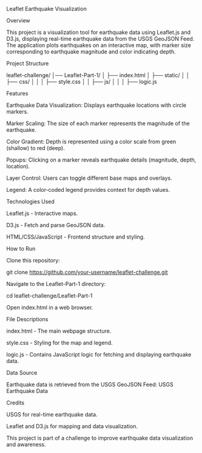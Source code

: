 Leaflet Earthquake Visualization

Overview

This project is a visualization tool for earthquake data using Leaflet.js and D3.js, displaying real-time earthquake data from the USGS GeoJSON Feed. The application plots earthquakes on an interactive map, with marker size corresponding to earthquake magnitude and color indicating depth.

Project Structure

leaflet-challenge/
│── Leaflet-Part-1/
│   ├── index.html
│   ├── static/
│   │   ├── css/
│   │   │   ├── style.css
│   │   ├── js/
│   │   │   ├── logic.js

Features

Earthquake Data Visualization: Displays earthquake locations with circle markers.

Marker Scaling: The size of each marker represents the magnitude of the earthquake.

Color Gradient: Depth is represented using a color scale from green (shallow) to red (deep).

Popups: Clicking on a marker reveals earthquake details (magnitude, depth, location).

Layer Control: Users can toggle different base maps and overlays.

Legend: A color-coded legend provides context for depth values.

Technologies Used

Leaflet.js - Interactive maps.

D3.js - Fetch and parse GeoJSON data.

HTML/CSS/JavaScript - Frontend structure and styling.

How to Run

Clone this repository:

git clone https://github.com/your-username/leaflet-challenge.git

Navigate to the Leaflet-Part-1 directory:

cd leaflet-challenge/Leaflet-Part-1

Open index.html in a web browser.

File Descriptions

index.html - The main webpage structure.

style.css - Styling for the map and legend.

logic.js - Contains JavaScript logic for fetching and displaying earthquake data.

Data Source

Earthquake data is retrieved from the USGS GeoJSON Feed:
USGS Earthquake Data

Credits

USGS for real-time earthquake data.

Leaflet and D3.js for mapping and data visualization.

This project is part of a challenge to improve earthquake data visualization and awareness.


